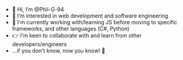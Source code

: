 - 👋 Hi, I’m @Phil-G-94
- 👀 I’m interested in web development and software engineering 
- 🌱 I'm currently working with/learning JS before moving to specific frameworks, and other languages (C#, Python)  
- 👉 I'm keen to collaborate with and learn from other developers/engineers
- ...if you don't know, now you know! 🐒

<!---
Phil-G-94/Phil-G-94 is a ✨ special ✨ repository because its `README.md` (this file) appears on your GitHub profile.
You can click the Preview link to take a look at your changes.
--->
